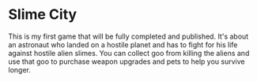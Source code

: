 # Slime City
This is my first game that will be fully completed and published. It's about an astronaut who landed on a hostile planet and has to fight for his life against hostile alien slimes. You can collect goo from killing the aliens and use that goo to purchase weapon upgrades and pets to help you survive longer.
